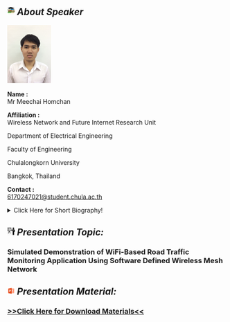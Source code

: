 ## <img width="3.5%" src="/Agenda/picture/biblio.png" /><link rel="stylesheet" type="text/css" media="all" href="./css/logo.css"/> <i class = "fa fa-handshake-p" aria-hidden="true">About Speaker</i> 

<img width="20%" alt="your_picture" src ="/Presentation_program/11_Simulated_Demonstration_of_WiFi-Based/picture/S__6012933.jpg" />

**Name :**<br> Mr Meechai Homchan

**Affiliation :**<br> Wireless Network and Future Internet Research Unit

Department of Electrical Engineering

Faculty of Engineering

Chulalongkorn University

Bangkok, Thailand

**Contact :**<br> 6170247021@student.chula.ac.th 

<details>
    <summary>Click Here for Short Biography!</summary>
    MEECHAI HOMCHAN received the B.Sc. degree in physics from Chulalongkorn University, Thailand, in 2018. I'm currently studying in master’s degree of electrical engineering from Chulalongkorn University, Thailand. His research interests include software defined networking, Internet of Things, building energy management system, and traffic flow management in intelligent transportation systems.
</details>

## <img width="3.5%" src="/Agenda/picture/present.png" /><link rel="stylesheet" type="text/css" media="all" href="./css/logo.css"/> <i class = "fa fa-handshake-p" aria-hidden="true">Presentation Topic:</i>
<h3> Simulated Demonstration of WiFi-Based Road Traffic Monitoring Application Using Software Defined Wireless Mesh Network</h3>

## <img width="3.5%" src="/Agenda/picture/material.png" /><link rel="stylesheet" type="text/css" media="all" href="./css/logo.css"/> <i class = "fa fa-handshake-p" aria-hidden="true">Presentation Material:</i>
<h3><a href="https://github.com/IoTcloudServe/Smart-Mobility-Chula/tree/master/Simulated%20Demonstration%20of%20WiFi-Based%20Road%20Traffic%20Monitoring%20Application%20Using%20Software%20Defined%20Wireless%20Mesh%20Network">>>Click Here for Download Materials<<</a></h3>
